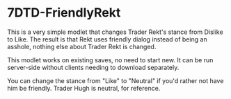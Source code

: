 # 7DTD-FriendlyRekt

This is a very simple modlet that changes Trader Rekt's stance from Dislike to Like.  The result is that Rekt uses friendly dialog instead of being an asshole, nothing else about Trader Rekt is changed.

This modlet works on existing saves, no need to start new.  It can be run server-side without clients needing to download separately.

You can change the stance from "Like" to "Neutral" if you'd rather not have him be friendly.  Trader Hugh is neutral, for reference.
